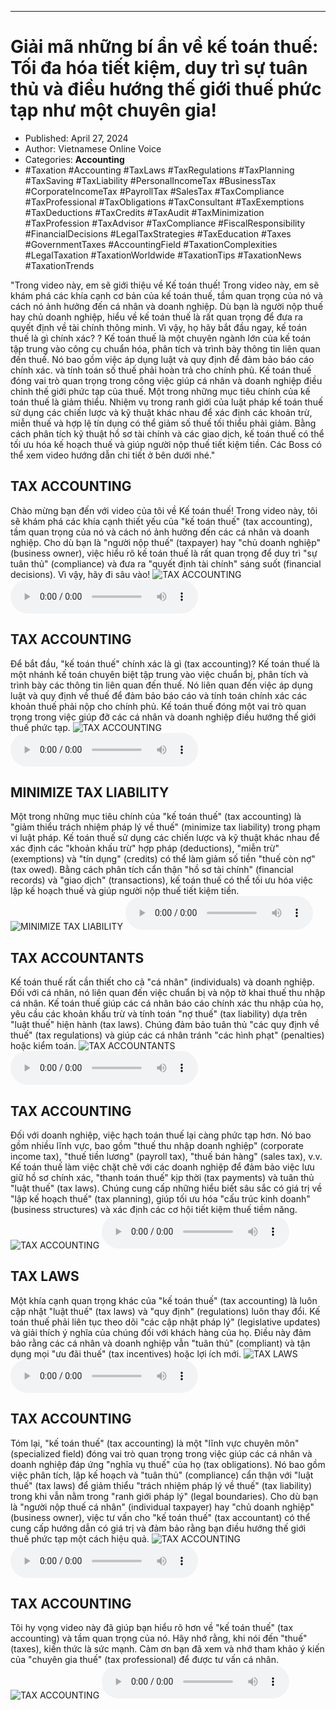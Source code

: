 
---

# Giải mã những bí ẩn về kế toán thuế: Tối đa hóa tiết kiệm, duy trì sự tuân thủ và điều hướng thế giới thuế phức tạp như một chuyên gia!

- Published: April 27, 2024
- Author: Vietnamese Online Voice
- Categories: **Accounting**
- #Taxation #Accounting #TaxLaws #TaxRegulations #TaxPlanning #TaxSaving #TaxLiability #PersonalIncomeTax #BusinessTax #CorporateIncomeTax #PayrollTax #SalesTax #TaxCompliance #TaxProfessional #TaxObligations #TaxConsultant #TaxExemptions #TaxDeductions #TaxCredits #TaxAudit #TaxMinimization #TaxProfession #TaxAdvisor #TaxCompliance #FiscalResponsibility #FinancialDecisions #LegalTaxStrategies #TaxEducation #Taxes #GovernmentTaxes #AccountingField #TaxationComplexities #LegalTaxation #TaxationWorldwide #TaxationTips #TaxationNews #TaxationTrends

"Trong video này, em sẽ giới thiệu về Kế toán thuế! Trong video này, em sẽ khám phá các khía cạnh cơ bản của kế toán thuế, tầm quan trọng của nó và cách nó ảnh hưởng đến cá nhân và doanh nghiệp. Dù bạn là người nộp thuế hay chủ doanh nghiệp, hiểu về kế toán thuế là rất quan trọng để đưa ra quyết định về tài chính thông minh. Vì vậy, họ hãy bắt đầu ngay, kế toán thuế là gì chính xác? ? Kế toán thuế là một chuyên ngành lớn của kế toán tập trung vào công cụ chuẩn hóa, phân tích và trình bày thông tin liên quan đến thuế. Nó bao gồm việc áp dụng luật và quy định để đảm bảo báo cáo chính xác. và tính toán số thuế phải hoàn trả cho chính phủ. Kế toán thuế đóng vai trò quan trọng trong công việc giúp cá nhân và doanh nghiệp điều chỉnh thế giới phức tạp của thuế. Một trong những mục tiêu chính của kế toán thuế là giảm thiểu. Nhiệm vụ trong ranh giới của luật pháp kế toán thuế sử dụng các chiến lược và kỹ thuật khác nhau để xác định các khoản trừ, miễn thuế và hợp lệ tín dụng có thể giảm số thuế tối thiểu phải giảm. Bằng cách phân tích kỹ thuật hồ sơ tài chính và các giao dịch, kế toán thuế có thể tối ưu hóa kế hoạch thuế và giúp người nộp thuế tiết kiệm tiền. Các Boss có thể xem video hướng dẫn chi tiết ở bên dưới nhé."


## TAX ACCOUNTING

Chào mừng bạn đến với video của tôi về Kế toán thuế! Trong video này, tôi sẽ khám phá các khía cạnh thiết yếu của "kế toán thuế" (tax accounting), tầm quan trọng của nó và cách nó ảnh hưởng đến các cá nhân và doanh nghiệp. Cho dù bạn là "người nộp thuế" (taxpayer) hay "chủ doanh nghiệp" (business owner), việc hiểu rõ kế toán thuế là rất quan trọng để duy trì "sự tuân thủ" (compliance) và đưa ra "quyết định tài chính" sáng suốt (financial decisions). Vì vậy, hãy đi sâu vào!
![TAX ACCOUNTING](https://http-archiver-apis-production-80.schnworks.com/storage/images/transitions/2024-04-27/transition--4045760486-Montserrat-Medium-880E4F.jpg)
<audio controls>
    <source src="https://http-archiver-apis-production-80.schnworks.com/storage/audio/file-6908022635.mp3" type="audio/mpeg">
</audio>



## TAX ACCOUNTING

Để bắt đầu, "kế toán thuế" chính xác là gì (tax accounting)? Kế toán thuế là một nhánh kế toán chuyên biệt tập trung vào việc chuẩn bị, phân tích và trình bày các thông tin liên quan đến thuế. Nó liên quan đến việc áp dụng luật và quy định về thuế để đảm bảo báo cáo và tính toán chính xác các khoản thuế phải nộp cho chính phủ. Kế toán thuế đóng một vai trò quan trọng trong việc giúp đỡ các cá nhân và doanh nghiệp điều hướng thế giới thuế phức tạp.
![TAX ACCOUNTING](https://http-archiver-apis-production-80.schnworks.com/storage/images/transitions/2024-04-27/transition-14379823673-Montserrat-Black-303F9F.jpg)
<audio controls>
    <source src="https://http-archiver-apis-production-80.schnworks.com/storage/audio/file-14066080068.mp3" type="audio/mpeg">
</audio>



## MINIMIZE TAX LIABILITY

Một trong những mục tiêu chính của "kế toán thuế" (tax accounting) là "giảm thiểu trách nhiệm pháp lý về thuế" (minimize tax liability) trong phạm vi luật pháp. Kế toán thuế sử dụng các chiến lược và kỹ thuật khác nhau để xác định các "khoản khấu trừ" hợp pháp (deductions), "miễn trừ" (exemptions) và "tín dụng" (credits) có thể làm giảm số tiền "thuế còn nợ" (tax owed). Bằng cách phân tích cẩn thận "hồ sơ tài chính" (financial records) và "giao dịch" (transactions), kế toán thuế có thể tối ưu hóa việc lập kế hoạch thuế và giúp người nộp thuế tiết kiệm tiền.
![MINIMIZE TAX LIABILITY](https://http-archiver-apis-production-80.schnworks.com/storage/images/transitions/2024-04-27/transition--11103575044-Montserrat-Black-303F9F.jpg)
<audio controls>
    <source src="https://http-archiver-apis-production-80.schnworks.com/storage/audio/file-22988930311.mp3" type="audio/mpeg">
</audio>



## TAX ACCOUNTANTS

Kế toán thuế rất cần thiết cho cả "cá nhân" (individuals) và doanh nghiệp. Đối với cá nhân, nó liên quan đến việc chuẩn bị và nộp tờ khai thuế thu nhập cá nhân. Kế toán thuế giúp các cá nhân báo cáo chính xác thu nhập của họ, yêu cầu các khoản khấu trừ và tính toán "nợ thuế" (tax liability) dựa trên "luật thuế" hiện hành (tax laws). Chúng đảm bảo tuân thủ "các quy định về thuế" (tax regulations) và giúp các cá nhân tránh "các hình phạt" (penalties) hoặc kiểm toán.
![TAX ACCOUNTANTS](https://http-archiver-apis-production-80.schnworks.com/storage/images/transitions/2024-04-27/transition--17737080608-Montserrat-Regular-4A148C.jpg)
<audio controls>
    <source src="https://http-archiver-apis-production-80.schnworks.com/storage/audio/file-57157532622.mp3" type="audio/mpeg">
</audio>



## TAX ACCOUNTING

Đối với doanh nghiệp, việc hạch toán thuế lại càng phức tạp hơn. Nó bao gồm nhiều lĩnh vực, bao gồm "thuế thu nhập doanh nghiệp" (corporate income tax), "thuế tiền lương" (payroll tax), "thuế bán hàng" (sales tax), v.v. Kế toán thuế làm việc chặt chẽ với các doanh nghiệp để đảm bảo việc lưu giữ hồ sơ chính xác, "thanh toán thuế" kịp thời (tax payments) và tuân thủ "luật thuế" (tax laws). Chúng cung cấp những hiểu biết sâu sắc có giá trị về "lập kế hoạch thuế" (tax planning), giúp tối ưu hóa "cấu trúc kinh doanh" (business structures) và xác định các cơ hội tiết kiệm thuế tiềm năng.
![TAX ACCOUNTING](https://http-archiver-apis-production-80.schnworks.com/storage/images/transitions/2024-04-27/transition--12963960095-Montserrat-Regular-1A237E.jpg)
<audio controls>
    <source src="https://http-archiver-apis-production-80.schnworks.com/storage/audio/file-15671615912.mp3" type="audio/mpeg">
</audio>



## TAX LAWS

Một khía cạnh quan trọng khác của "kế toán thuế" (tax accounting) là luôn cập nhật "luật thuế" (tax laws) và "quy định" (regulations) luôn thay đổi. Kế toán thuế phải liên tục theo dõi "các cập nhật pháp lý" (legislative updates) và giải thích ý nghĩa của chúng đối với khách hàng của họ. Điều này đảm bảo rằng các cá nhân và doanh nghiệp vẫn "tuân thủ" (compliant) và tận dụng mọi "ưu đãi thuế" (tax incentives) hoặc lợi ích mới.
![TAX LAWS](https://http-archiver-apis-production-80.schnworks.com/storage/images/transitions/2024-04-27/transition-797511009-Montserrat-Thin-673AB7.jpg)
<audio controls>
    <source src="https://http-archiver-apis-production-80.schnworks.com/storage/audio/file-12696905873.mp3" type="audio/mpeg">
</audio>



## TAX ACCOUNTING

Tóm lại, "kế toán thuế" (tax accounting) là một "lĩnh vực chuyên môn" (specialized field) đóng vai trò quan trọng trong việc giúp các cá nhân và doanh nghiệp đáp ứng "nghĩa vụ thuế" của họ (tax obligations). Nó bao gồm việc phân tích, lập kế hoạch và "tuân thủ" (compliance) cẩn thận với "luật thuế" (tax laws) để giảm thiểu "trách nhiệm pháp lý về thuế" (tax liability) trong khi vẫn nằm trong "ranh giới pháp lý" (legal boundaries). Cho dù bạn là "người nộp thuế cá nhân" (individual taxpayer) hay "chủ doanh nghiệp" (business owner), việc tư vấn cho "kế toán thuế" (tax accountant) có thể cung cấp hướng dẫn có giá trị và đảm bảo rằng bạn điều hướng thế giới thuế phức tạp một cách hiệu quả.
![TAX ACCOUNTING](https://http-archiver-apis-production-80.schnworks.com/storage/images/transitions/2024-04-27/transition--7691301624-Montserrat-Thin-673AB7.jpg)
<audio controls>
    <source src="https://http-archiver-apis-production-80.schnworks.com/storage/audio/file-55571421969.mp3" type="audio/mpeg">
</audio>



## TAX ACCOUNTING

Tôi hy vọng video này đã giúp bạn hiểu rõ hơn về "kế toán thuế" (tax accounting) và tầm quan trọng của nó. Hãy nhớ rằng, khi nói đến "thuế" (taxes), kiến ​​thức là sức mạnh. Cảm ơn bạn đã xem và nhớ tham khảo ý kiến ​​của "chuyên gia thuế" (tax professional) để được tư vấn cá nhân.
![TAX ACCOUNTING](https://http-archiver-apis-production-80.schnworks.com/storage/images/transitions/2024-04-27/transition--33039784744-Montserrat-Black-9C27B0.jpg)
<audio controls>
    <source src="https://http-archiver-apis-production-80.schnworks.com/storage/audio/file-1018976394.mp3" type="audio/mpeg">
</audio>

